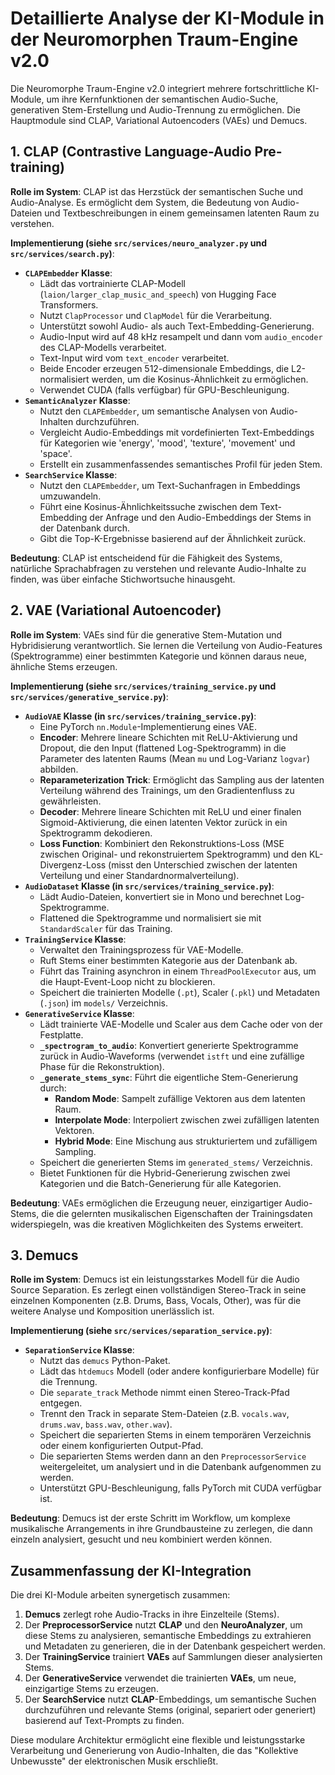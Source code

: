 # Detaillierte Analyse der KI-Module in der Neuromorphen Traum-Engine v2.0

Die Neuromorphe Traum-Engine v2.0 integriert mehrere fortschrittliche KI-Module, um ihre Kernfunktionen der semantischen Audio-Suche, generativen Stem-Erstellung und Audio-Trennung zu ermöglichen. Die Hauptmodule sind CLAP, Variational Autoencoders (VAEs) und Demucs.

## 1. CLAP (Contrastive Language-Audio Pre-training)

**Rolle im System**: CLAP ist das Herzstück der semantischen Suche und Audio-Analyse. Es ermöglicht dem System, die Bedeutung von Audio-Dateien und Textbeschreibungen in einem gemeinsamen latenten Raum zu verstehen.

**Implementierung (siehe `src/services/neuro_analyzer.py` und `src/services/search.py`)**:

- **`CLAPEmbedder` Klasse**:
    - Lädt das vortrainierte CLAP-Modell (`laion/larger_clap_music_and_speech`) von Hugging Face Transformers.
    - Nutzt `ClapProcessor` und `ClapModel` für die Verarbeitung.
    - Unterstützt sowohl Audio- als auch Text-Embedding-Generierung.
    - Audio-Input wird auf 48 kHz resampelt und dann vom `audio_encoder` des CLAP-Modells verarbeitet.
    - Text-Input wird vom `text_encoder` verarbeitet.
    - Beide Encoder erzeugen 512-dimensionale Embeddings, die L2-normalisiert werden, um die Kosinus-Ähnlichkeit zu ermöglichen.
    - Verwendet CUDA (falls verfügbar) für GPU-Beschleunigung.
- **`SemanticAnalyzer` Klasse**:
    - Nutzt den `CLAPEmbedder`, um semantische Analysen von Audio-Inhalten durchzuführen.
    - Vergleicht Audio-Embeddings mit vordefinierten Text-Embeddings für Kategorien wie 'energy', 'mood', 'texture', 'movement' und 'space'.
    - Erstellt ein zusammenfassendes semantisches Profil für jeden Stem.
- **`SearchService` Klasse**:
    - Nutzt den `CLAPEmbedder`, um Text-Suchanfragen in Embeddings umzuwandeln.
    - Führt eine Kosinus-Ähnlichkeitssuche zwischen dem Text-Embedding der Anfrage und den Audio-Embeddings der Stems in der Datenbank durch.
    - Gibt die Top-K-Ergebnisse basierend auf der Ähnlichkeit zurück.

**Bedeutung**: CLAP ist entscheidend für die Fähigkeit des Systems, natürliche Sprachabfragen zu verstehen und relevante Audio-Inhalte zu finden, was über einfache Stichwortsuche hinausgeht.

## 2. VAE (Variational Autoencoder)

**Rolle im System**: VAEs sind für die generative Stem-Mutation und Hybridisierung verantwortlich. Sie lernen die Verteilung von Audio-Features (Spektrogramme) einer bestimmten Kategorie und können daraus neue, ähnliche Stems erzeugen.

**Implementierung (siehe `src/services/training_service.py` und `src/services/generative_service.py`)**:

- **`AudioVAE` Klasse (in `src/services/training_service.py`)**:
    - Eine PyTorch `nn.Module`-Implementierung eines VAE.
    - **Encoder**: Mehrere lineare Schichten mit ReLU-Aktivierung und Dropout, die den Input (flattened Log-Spektrogramm) in die Parameter des latenten Raums (Mean `mu` und Log-Varianz `logvar`) abbilden.
    - **Reparameterization Trick**: Ermöglicht das Sampling aus der latenten Verteilung während des Trainings, um den Gradientenfluss zu gewährleisten.
    - **Decoder**: Mehrere lineare Schichten mit ReLU und einer finalen Sigmoid-Aktivierung, die einen latenten Vektor zurück in ein Spektrogramm dekodieren.
    - **Loss Function**: Kombiniert den Rekonstruktions-Loss (MSE zwischen Original- und rekonstruiertem Spektrogramm) und den KL-Divergenz-Loss (misst den Unterschied zwischen der latenten Verteilung und einer Standardnormalverteilung).
- **`AudioDataset` Klasse (in `src/services/training_service.py`)**:
    - Lädt Audio-Dateien, konvertiert sie in Mono und berechnet Log-Spektrogramme.
    - Flattened die Spektrogramme und normalisiert sie mit `StandardScaler` für das Training.
- **`TrainingService` Klasse**:
    - Verwaltet den Trainingsprozess für VAE-Modelle.
    - Ruft Stems einer bestimmten Kategorie aus der Datenbank ab.
    - Führt das Training asynchron in einem `ThreadPoolExecutor` aus, um die Haupt-Event-Loop nicht zu blockieren.
    - Speichert die trainierten Modelle (`.pt`), Scaler (`.pkl`) und Metadaten (`.json`) im `models/` Verzeichnis.
- **`GenerativeService` Klasse**:
    - Lädt trainierte VAE-Modelle und Scaler aus dem Cache oder von der Festplatte.
    - **`_spectrogram_to_audio`**: Konvertiert generierte Spektrogramme zurück in Audio-Waveforms (verwendet `istft` und eine zufällige Phase für die Rekonstruktion).
    - **`_generate_stems_sync`**: Führt die eigentliche Stem-Generierung durch:
        - **Random Mode**: Sampelt zufällige Vektoren aus dem latenten Raum.
        - **Interpolate Mode**: Interpoliert zwischen zwei zufälligen latenten Vektoren.
        - **Hybrid Mode**: Eine Mischung aus strukturiertem und zufälligem Sampling.
    - Speichert die generierten Stems im `generated_stems/` Verzeichnis.
    - Bietet Funktionen für die Hybrid-Generierung zwischen zwei Kategorien und die Batch-Generierung für alle Kategorien.

**Bedeutung**: VAEs ermöglichen die Erzeugung neuer, einzigartiger Audio-Stems, die die gelernten musikalischen Eigenschaften der Trainingsdaten widerspiegeln, was die kreativen Möglichkeiten des Systems erweitert.

## 3. Demucs

**Rolle im System**: Demucs ist ein leistungsstarkes Modell für die Audio Source Separation. Es zerlegt einen vollständigen Stereo-Track in seine einzelnen Komponenten (z.B. Drums, Bass, Vocals, Other), was für die weitere Analyse und Komposition unerlässlich ist.

**Implementierung (siehe `src/services/separation_service.py`)**:

- **`SeparationService` Klasse**:
    - Nutzt das `demucs` Python-Paket.
    - Lädt das `htdemucs` Modell (oder andere konfigurierbare Modelle) für die Trennung.
    - Die `separate_track` Methode nimmt einen Stereo-Track-Pfad entgegen.
    - Trennt den Track in separate Stem-Dateien (z.B. `vocals.wav`, `drums.wav`, `bass.wav`, `other.wav`).
    - Speichert die separierten Stems in einem temporären Verzeichnis oder einem konfigurierten Output-Pfad.
    - Die separierten Stems werden dann an den `PreprocessorService` weitergeleitet, um analysiert und in die Datenbank aufgenommen zu werden.
    - Unterstützt GPU-Beschleunigung, falls PyTorch mit CUDA verfügbar ist.

**Bedeutung**: Demucs ist der erste Schritt im Workflow, um komplexe musikalische Arrangements in ihre Grundbausteine zu zerlegen, die dann einzeln analysiert, gesucht und neu kombiniert werden können.

## Zusammenfassung der KI-Integration

Die drei KI-Module arbeiten synergetisch zusammen:
1. **Demucs** zerlegt rohe Audio-Tracks in ihre Einzelteile (Stems).
2. Der **PreprocessorService** nutzt **CLAP** und den **NeuroAnalyzer**, um diese Stems zu analysieren, semantische Embeddings zu extrahieren und Metadaten zu generieren, die in der Datenbank gespeichert werden.
3. Der **TrainingService** trainiert **VAEs** auf Sammlungen dieser analysierten Stems.
4. Der **GenerativeService** verwendet die trainierten **VAEs**, um neue, einzigartige Stems zu erzeugen.
5. Der **SearchService** nutzt **CLAP**-Embeddings, um semantische Suchen durchzuführen und relevante Stems (original, separiert oder generiert) basierend auf Text-Prompts zu finden.

Diese modulare Architektur ermöglicht eine flexible und leistungsstarke Verarbeitung und Generierung von Audio-Inhalten, die das "Kollektive Unbewusste" der elektronischen Musik erschließt.